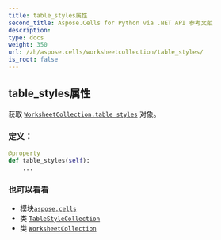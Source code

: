 ```yaml
---
title: table_styles属性
second_title: Aspose.Cells for Python via .NET API 参考文献
description:
type: docs
weight: 350
url: /zh/aspose.cells/worksheetcollection/table_styles/
is_root: false
---
```

## table_styles属性

获取 [`WorksheetCollection.table_styles`](/cells/python-net/zh/aspose.cells/worksheetcollection#table_styles) 对象。
### 定义：
```python
@property
def table_styles(self):
    ...
```

### 也可以看看
* 模块[`aspose.cells`](../../)
* 类 [`TableStyleCollection`](/cells/python-net/zh/aspose.cells.tables/tablestylecollection)
* 类 [`WorksheetCollection`](/cells/python-net/zh/aspose.cells/worksheetcollection)
